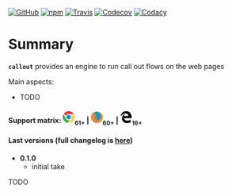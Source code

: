 [![GitHub](https://img.shields.io/github/license/gullerya/callout.svg)](https://github.com/gullerya/callout)
[![npm](https://img.shields.io/npm/v/@gullerya/callout.svg?label=npm%20@gullerya/callout)](https://www.npmjs.com/package/@gullerya/callout)
[![Travis](https://travis-ci.org/gullerya/callout.svg?branch=master)](https://travis-ci.org/gullerya/callout)
[![Codecov](https://img.shields.io/codecov/c/github/gullerya/callout/master.svg)](https://codecov.io/gh/gullerya/callout/branch/master)
[![Codacy](https://img.shields.io/codacy/grade/a3879d7077eb4eef83a591733ad7c579.svg?logo=codacy)](https://www.codacy.com/app/gullerya/callout)

# Summary

__`callout`__ provides an engine to run call out flows on the web pages

Main aspects:
* TODO

#### Support matrix: ![CHROME](https://github.com/gullerya/callout/raw/master/docs/browser_icons/chrome.png)<sub>61+</sub> | ![FIREFOX](https://github.com/gullerya/callout/raw/master/docs/browser_icons/firefox.png)<sub>60+</sub> | ![EDGE](https://github.com/gullerya/callout/raw/master/docs/browser_icons/edge.png)<sub>16+</sub>

#### Last versions (full changelog is [here](https://github.com/gullerya/callout/blob/master/docs/changelog.md))

* __0.1.0__
  * initial take

TODO